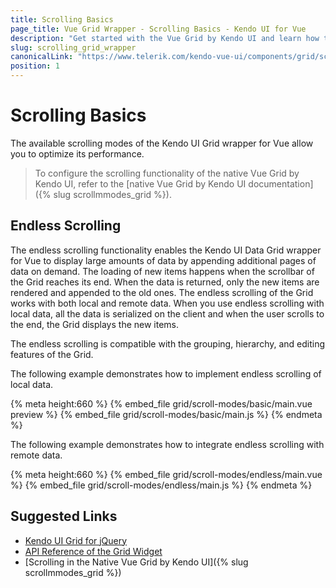```yaml
---
title: Scrolling Basics
page_title: Vue Grid Wrapper - Scrolling Basics - Kendo UI for Vue
description: "Get started with the Vue Grid by Kendo UI and learn how to configure its scrolling functionality."
slug: scrolling_grid_wrapper
canonicalLink: "https://www.telerik.com/kendo-vue-ui/components/grid/scroll-modes/"
position: 1
---
```


<div><WrapperBanner link="/kendo-vue-ui/components/grid/scroll-modes"></WrapperBanner></div>

# Scrolling Basics

The available scrolling modes of the Kendo UI Grid wrapper for Vue allow you to optimize its performance.

> To configure the scrolling functionality of the native Vue Grid by Kendo UI, refer to the [native Vue Grid by Kendo UI documentation]({% slug scrollmmodes_grid %}).

## Endless Scrolling

The endless scrolling functionality enables the Kendo UI Data Grid wrapper for Vue to display large amounts of data by appending additional pages of data on demand. The loading of new items happens when the scrollbar of the Grid reaches its end. When the data is returned, only the new items are rendered and appended to the old ones. The endless scrolling of the Grid works with both local and remote data.
When you use endless scrolling with local data, all the data is serialized on the client and when the user scrolls to the end, the Grid displays the new items.

The endless scrolling is compatible with the grouping, hierarchy, and editing features of the Grid.

The following example demonstrates how to implement endless scrolling of local data.

{% meta height:660 %}
{% embed_file grid/scroll-modes/basic/main.vue preview %}
{% embed_file grid/scroll-modes/basic/main.js %}
{% endmeta %}

The following example demonstrates how to integrate endless scrolling with remote data.

{% meta height:660 %}
{% embed_file grid/scroll-modes/endless/main.vue %}
{% embed_file grid/scroll-modes/endless/main.js %}
{% endmeta %}

## Suggested Links

* [Kendo UI Grid for jQuery](https://docs.telerik.com/kendo-ui/controls/data-management/grid/overview)
* [API Reference of the Grid Widget](https://docs.telerik.com/kendo-ui/api/javascript/ui/grid)
* [Scrolling in the Native Vue Grid by Kendo UI]({% slug scrollmmodes_grid %})
